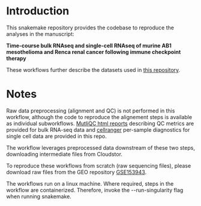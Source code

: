 # Introduction 

This snakemake repository provides the codebase to reproduce the analyses in the manuscript:

**Time-course bulk RNAseq and single-cell RNAseq of murine AB1 mesothelioma and Renca renal cancer following immune checkpoint therapy**

These workflows further describe the datasets used in [this repository](https://github.com/wlchin/IFNsignalling).  

# Notes

Raw data preprocessing (alignment and QC) is not performed in this workflow, although the code to reproduce the alignement steps is available as individual subworkflows. [MutliQC html reports](https://multiqc.info/) describing QC metrics are provided for bulk RNA-seq data and [cellranger](https://support.10xgenomics.com/single-cell-gene-expression/software/pipelines/latest/what-is-cell-ranger) per-sample diagnostics for single cell data are provided in this repo. 

The workflow leverages preprocessed data downstream of these two steps, downloading intermediate files from Cloudstor. 

To reproduce these workflows from scratch (raw sequencing files), please download raw files from the GEO repository [GSE153943](https://www.ncbi.nlm.nih.gov/geo/query/acc.cgi?acc=GSE153942).

The workflows run on a linux machine. Where required, steps in the workflow are containerized. Therefore, invoke the --run-singularity flag when running snakemake. 


